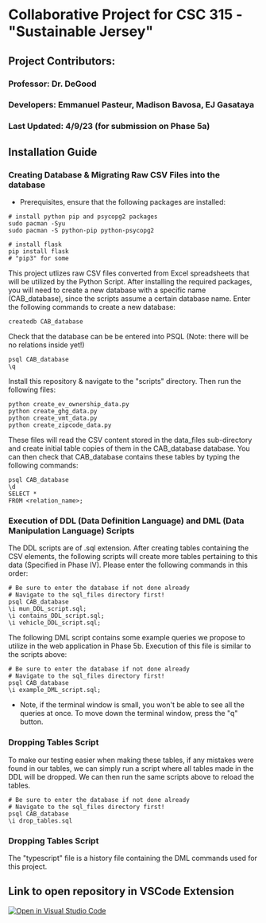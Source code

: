 # Collaborative Project for CSC 315 - "Sustainable Jersey"

## Project Contributors:
### Professor: Dr. DeGood
### Developers: Emmanuel Pasteur, Madison Bavosa, EJ Gasataya
### Last Updated: 4/9/23 (for submission on Phase 5a)

## Installation Guide

### Creating Database & Migrating Raw CSV Files into the database
* Prerequisites, ensure that the following packages are installed:
```
# install python pip and psycopg2 packages
sudo pacman -Syu
sudo pacman -S python-pip python-psycopg2

# install flask
pip install flask
# "pip3" for some
```
This project utlizes raw CSV files converted from Excel spreadsheets that will be utilized by the Python Script.
After installing the required packages, you will need to create a new database with a specific name (CAB_database), since the scripts assume a certain database name. Enter the following commands to create a new database:
```
createdb CAB_database
```
Check that the database can be be entered into PSQL (Note: there will be no relations inside yet!)
```
psql CAB_database
\q
```
Install this repository & navigate to the "scripts" directory. Then run the following files:
```
python create_ev_ownership_data.py
python create_ghg_data.py
python create_vmt_data.py
python create_zipcode_data.py
```

These files will read the CSV content stored in the data_files sub-directory and create initial table copies of them in the CAB_database database. You can then check that CAB_database contains these tables by typing the following commands:
```
psql CAB_database
\d
SELECT *
FROM <relation_name>;
```
### Execution of DDL (Data Definition Language) and DML (Data Manipulation Language) Scripts
The DDL scripts are of .sql extension. After creating tables containing the CSV elements, the following scripts will create more tables pertaining to this data (Specified in Phase IV). Please enter the following commands in this order:

```
# Be sure to enter the database if not done already
# Navigate to the sql_files directory first!
psql CAB_database
\i mun_DDL_script.sql;
\i contains_DDL_script.sql;
\i vehicle_DDL_script.sql;
```

The following DML script contains some example queries we propose to utilize in the web application in Phase 5b. Execution of this file is similar to the scripts above:

```
# Be sure to enter the database if not done already
# Navigate to the sql_files directory first!
psql CAB_database
\i example_DML_script.sql;
```
* Note, if the terminal window is small, you won't be able to see all the queries at once. To move down the terminal window, press the "q" button.

### Dropping Tables Script
To make our testing easier when making these tables, if any mistakes were found in our tables, we can simply run a script where all tables made in the DDL will be dropped. We can then run the same scripts above to reload the tables.

```
# Be sure to enter the database if not done already
# Navigate to the sql_files directory first!
psql CAB_database
\i drop_tables.sql
```
### Dropping Tables Script
The "typescript" file is a history file containing the DML commands used for this project.


## Link to open repository in VSCode Extension
[![Open in Visual Studio Code](https://classroom.github.com/assets/open-in-vscode-c66648af7eb3fe8bc4f294546bfd86ef473780cde1dea487d3c4ff354943c9ae.svg)](https://classroom.github.com/online_ide?assignment_repo_id=10765357&assignment_repo_type=AssignmentRepo)

